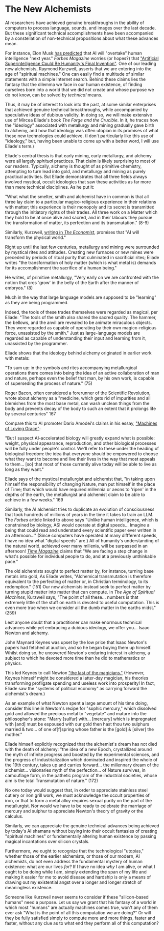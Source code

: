 # The New Alchemists


AI researchers have achieved genuine breakthroughs in the ability of computers
to process language, sounds, and images over the last decade. But these
significant technical accomplishments have been accompanied by a constellation
of non-technical propositions about what these advances mean.

For instance, Elon Musk [has
predicted](https://www.ft.com/content/027b133f-f7e3-459d-95bf-8afd815ae23d)
that AI will "overtake" human intelligence "next year." *Forbes Magazine*
worries (or hopes?) that ["Artificial Superintelligence Could Be Humanity's
Final Invention"](https://www.forbes.com/sites/bernardmarr/2024/10/31/why-artificial-superintelligence-could-be-humanitys-final-invention/).
One of our leading new alchemists, Raymond Kurzweil,
asserts that we are entering into the age of "spiritual
machines." One can easily find a multitude of similar statements with a
simple Internet search. Behind these claims lies the fantasy that
the dilemma we face in our human
existence, of finding ourselves born into a world that we did not create and
whose purpose we do not know, can be solved by *technical* means.

Thus, it may be of interest to look into the past, at some similar enterprises
that achieved genuine technical breakthroughs, while accompanied by speculative
ideas of dubious validity. In doing so, we will make extensive use of Mircea
Eliade's book *The
Forge and the Crucible*. In it, he traces how the "ideology" associated with
metallurgy and mining gradually gave birth to alchemy, and how that ideology
was often utopian in its promises of what these new technologies could achieve.
(I don't particularly like this use of "ideology," but, having been unable to
come up with a better word, I will use Eliade's term.)

Eliade's central thesis is that early mining, early metallurgy, and alchemy were
all largely *spiritual* practices. That claim is likely surprising to most of our readers.
Typically, alchemy is thought of as primitive chemistry, attempting to turn lead
into gold, and metallurgy and mining as
purely practical activities. But Eliade demonstrates that all three fields
always involved mystical, occult ideologies that saw these activities as far
more than mere technical disciplines. As he put it:

"What what the smelter, smith and alchemist have in common is that all three
lay claim to a particular magico-religious experience in their relations with
matter; this experience is their monopoly and its secret is transmitted through
the initiatory rights of their trades. All three work on a Matter which they
hold to be at once alive and sacred, and in their labours they pursue the
transformation of matter, its perfection and its transmutation." (8-9)

Similarly, Kurzweil,
[writing in *The Economist*](https://www.economist.com/by-invitation/2024/06/17/ray-kurzweil-on-how-ai-will-transform-the-physical-world),
promises that "AI will transform the physical world."

Right up until the last few centuries, metallurgy and mining were surrounded by
mystical rites and attitudes. Creating new furnaces or new mines were preceded
by periods of ritual purity that culminated in sacrificial rites; Eliade writes
"the transformation of holy matter (which is what metal is) demands for its
accomplishment the sacrifice of a human being."

He writes, of primitive metallurgy, "Very early on we are confronted with
the notion that ores 'grow' in the belly of the Earth after the manner of
embryos." (8)

Much in the way that large language models are supposed to be "learning" as
they are being programmed.

Indeed, the tools of these trades themselves were regarded as magical, per
Eliade: "The tools of the smith also shared the sacred quality. The hammer,
the bellows, and the anvil are revealed to be animate miraculous objects. They
were regarded as capable of operating by their own magico-religious force,
unassisted by the smith."
Just as large-language models are regarded as capable of 
understanding their input and learning from it, unassisted by the programmer.

Eliade shows that the ideology behind alchemy originated in earlier work with
metals:

"To sum up: in the symbols and rites accompanying metallurgical operations
there comes into being the idea of an active collaboration of man and nature,
perhaps even the belief that man, by his own work, is capable of superseding
the process of nature." (75)


Roger Bacon, often considered a forerunner of the Scientific Revolution,
wrote about alchemy as a "medicine, which gets rid of impurities and all
blemishes from the most base metal, can wash unclean things from the body and
prevents decay of the body to such an extent that it prolongs life by several
centuries" 167

Compare this to AI promoter Dario Amodei's claims in his essay, ["Machines of
Loving Grace"](https://darioamodei.com/machines-of-loving-grace):

"But I suspect AI-accelerated biology will greatly expand what is possible:
weight, physical appearance, reproduction, and other biological processes will
be fully under people's control. We'll refer to these under the heading of
biological freedom: the idea that everyone should be empowered to choose what
they want to become and live their lives in the way that most appeals to
them... [so] that most of those currently alive today will be able to live as long
as they want."

Eliade says of the mystical metallurgist and alchemist that,
"in taking upon himself the responsibility of changing Nature, man put himself
in the place of Time; that which would have required millennia or aeons to
'ripen' in the depths of the earth, the metallurgist and alchemist claim to be
able to achieve in a few weeks." 169

Similarly, the AI alchemist tries to duplicate an evolution of consciousness
that took hundreds of millions of years in the time it takes to train an LLM.
The *Forbes* article linked to above says "Unlike human intelligence, which is
constrained by biology, ASI would operate at digital speeds... Imagine a being
that could read and understand every scientific paper ever written in an
afternoon..." (Since computers have operated at many diffferent speeds, I have
no idea what "digital speeds" are.) All of humanity's understanding of the
natural world, achieved over many millenia, will be surpassed in an afternoon!
[*Time Magazine*](https://time.com/6310115/ai-revolution-reshape-the-world/)
claims that "We are facing a step change in what's possible for
individual people to do, and at a previously unthinkable pace."


The old alchemists sought to perfect matter by, for instance, turning base metals into gold,
As Eliade writes, "Alchemical transmutation is therefore equivalent to the perfecting of matter or, in Christian
terminology, to its redemption." (151)
Our new alchemists instead
seek to perfect matter by turning stupid matter into matter that can compute.
In  *The Age of Spiritual Machines*, Kurzweil says,
"The point of all these... numbers is that extremely
little of the stuff on earth is devoted to useful computation. This is even more true when we consider all the dumb
matter in the earths midst." (259)

Lest anyone doubt that a practitioner can make enormous technical advances
while yet embracing a dubious ideology, we offer you... Isaac Newton and alchemy.

John Maynard Keynes was upset by the low price that Isaac Newton's papers had
fetched at auction, and so he began buying them up himself. Whilst doing so, he
uncovered Newton's enduring interest in alchemy, a subject to which he devoted
more time than he did to mathematics or physics.

This led Keynes to call Newton
["the last of the magicians."](https://www.neh.gov/humanities/2011/januaryfebruary/feature/newton-the-last-magician)
(However, Keynes himself might
be considered a latter-day magician, his theories transforming profligate
spending and useless work into prosperity! In fact, Eliade saw the "systems of
political economy" as carrying forward the alchemist's dream.)

As an example of what Newton spent a large amount of his time doing,
consider this line in Newton's recipe for "sophic mercury," which dissolved gold and
allowed the precious metal to "vegetate" and mature into the philosopher's
stone: "Marry [sulfur] with... [mercury] which is impregnated with [and]
must be espoused with our gold then hast thou two sulphurs married & two... of
one of[f]spring whose father is the [gold] & [silver] the mother."

Eliade himself explicitly recognized that the alchemist's dream has not died with the
death of alchemy: "the idea of a new Epoch, crystallized around the myth of
infinite progress and boosted by the experimental sciences, and the progress of
industrialization which dominated and inspired the whole of the 19th century,
takes up and carries forward... the millennary dream of the alchemist...
visionaries myth of the perfection... of Nature survives, in camouflage form,
in the pathetic program of the industrial societies, whose aim is the total
Transmutation of nature." (172)


No one today would suggest that, in order to appreciate stainless steel cutlery
or iron grill work, we must acknowledge the occult properties of iron, or that
to form a metal alloy requires sexual purity on the part of the metallurgist.
Nor would we have to be ready to celebrate the marriage of mercury and sulphur
to appreciate Newton's theory of gravity or the calculus.

Similarly, we can appreciate the genuine technical advances being achieved by
today's AI shamans without buying into their occult fantasies of creating
"spiritual machines" or fundamentally altering human existence
by passing magical incantations over silicon crystals.

Furthermore, we ought to recognize that the technological "utopias," whether
those of the earlier alchemists, or those of our modern, AI alchemists, do not
even address the fundamental mystery of human existence: what are our lives
*for*? If I have no idea *why* I am alive, or what I ought to be doing while I
am, simply extending the span of my life and making it easier for me to avoid
disease and hardship is only a means of drawing out my existential angst over a
longer and longer stretch of meaningless existence.

Someone like Kurzweil never seems to consider if these "silicon-based humans" need a purpose.
Let us say we grant that his fantasy of a world in which most "humans" are actually
machines comes true, won't any of them ever ask "What is the point of all this computation we are doing?"
Or will they be fully satisfied simply to compute more and more things, faster
and faster, without any clue as to what end they perform all of this computation?




